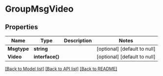 # GroupMsgVideo

## Properties
Name | Type | Description | Notes
------------ | ------------- | ------------- | -------------
**Msgtype** | **string** |  | [optional] [default to null]
**Video** | **interface{}** |  | [optional] [default to null]

[[Back to Model list]](../README.md#documentation-for-models) [[Back to API list]](../README.md#documentation-for-api-endpoints) [[Back to README]](../README.md)



